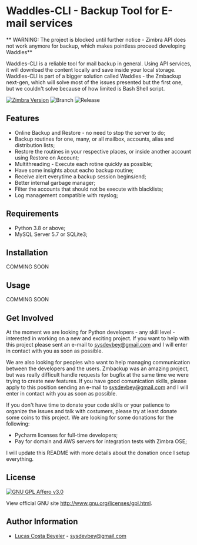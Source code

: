 Waddles-CLI - Backup Tool for E-mail services
=========

** WARNING: The project is blocked until further notice - Zimbra API does not work anymore for backup, which makes pointless proceed developing Waddles**

Waddles-CLI is a reliable tool for mail backup in general. Using API services, it will download the content locally and save inside your local storage. Waddles-CLI is part of a bigger solution called Waddles - the Zmbackup next-gen, which will solve most of the issues presented but the first one, but we couldn't solve because of how limited is Bash Shell script.

[![Zimbra Version](https://img.shields.io/badge/Zimbra%20OSE-8.8.15-orange.svg)](https://www.zimbra.com/downloads/zimbra-collaboration-open-source/)
![Branch](https://img.shields.io/badge/Branch-Development-yellow.svg)
![Release](https://img.shields.io/badge/Release-0.0.1-red.svg)

Features
------------
* Online Backup and Restore - no need to stop the server to do;
* Backup routines for one, many, or all mailbox, accounts, alias and distribution lists;
* Restore the routines in your respective places, or inside another account using Restore on Account;
* Multithreading - Execute each rotine quickly as possible;
* Have some insights about eacho backup routine;
* Receive alert everytime a backup session begins/end;
* Better internal garbage manager;
* Filter the accounts that should not be execute with blacklists;
* Log management compatible with rsyslog;

Requirements
------------
* Python 3.8 or above;
* MySQL Server 5.7 or SQLite3;

Installation
------------
COMMING SOON

Usage
------------
COMMING SOON

Get Involved
------------------
At the moment we are looking for Python developers - any skill level - interested in working on a new and exciting project. If you want to help with this project please sent an e-mail to sysdevbey@gmail.com and I will enter in contact with you as soon as possible.

We are also looking for peoples who want to help managing communication between the developers and the users. Zmbackup was an amazing project, but was really difficult handle requests for bugfix at the same time we were trying to create new features. If you have good comunication skills, please apply to this position sending an e-mail to sysdevbey@gmail.com and I will enter in contact with you as soon as possible.

If you don't have time to donate your code skills or your patience to organize the issues and talk with costumers, please try at least donate some coins to this project. We are looking for some donations for the following:

* Pycharm licenses for full-time developers;
* Pay for domain and AWS servers for integration tests with Zimbra OSE;

I will update this README with more details about the donation once I setup everything.

License
-------

[![GNU GPL Affero v3.0](http://www.gnu.org/graphics/gplv3-127x51.png)](http://www.gnu.org/licenses/gpl.html)

View official GNU site <http://www.gnu.org/licenses/gpl.html>.

Author Information
------------------

* [Lucas Costa Beyeler](https://github.com/lucascbeyeler) - sysdevbey@gmail.com
